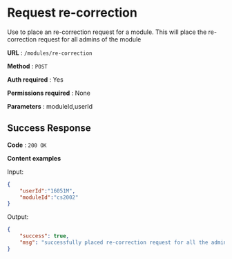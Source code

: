 # Request re-correction

Use to place an re-correction request for a module.
This will place the re-correction request for all admins of the module

**URL** : `/modules/re-correction`

**Method** : `POST`

**Auth required** : Yes

**Permissions required** : None

**Parameters** : moduleId,userId

## Success Response

**Code** : `200 OK`

**Content examples**

Input: 
```json
{
	"userId":"16051M",
	"moduleId":"cs2002"
}
```
Output:
```json
{
    "success": true,
    "msg": "successfully placed re-correction request for all the admins"
}
```
